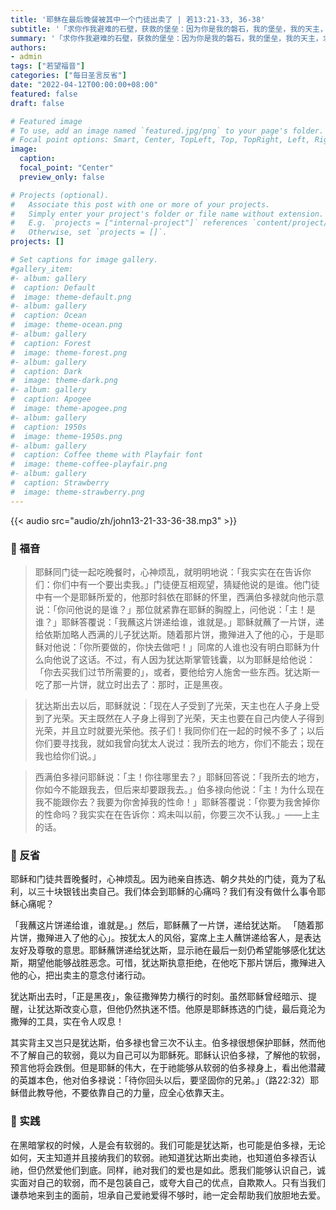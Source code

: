 ```yaml
---
title: '耶稣在最后晚餐被其中一个门徒出卖了 | 若13:21-33, 36-38'
subtitle: '「求你作我避难的石壁，获救的堡垒：因为你是我的磐石，我的堡垒，我的天主，求你由邪恶人的手中将我救出。」（咏71:3-4）'
summary: '「求你作我避难的石壁，获救的堡垒：因为你是我的磐石，我的堡垒，我的天主，求你由邪恶人的手中将我救出。」（咏71:3-4）'
authors:
- admin
tags: ["若望福音"]
categories: ["每日圣言反省"]
date: "2022-04-12T00:00:00+08:00"
featured: false
draft: false

# Featured image
# To use, add an image named `featured.jpg/png` to your page's folder.
# Focal point options: Smart, Center, TopLeft, Top, TopRight, Left, Right, BottomLeft, Bottom, BottomRight
image:
  caption:
  focal_point: "Center"
  preview_only: false

# Projects (optional).
#   Associate this post with one or more of your projects.
#   Simply enter your project's folder or file name without extension.
#   E.g. `projects = ["internal-project"]` references `content/project/deep-learning/index.md`.
#   Otherwise, set `projects = []`.
projects: []

# Set captions for image gallery.
#gallery_item:
#- album: gallery
#  caption: Default
#  image: theme-default.png
#- album: gallery
#  caption: Ocean
#  image: theme-ocean.png
#- album: gallery
#  caption: Forest
#  image: theme-forest.png
#- album: gallery
#  caption: Dark
#  image: theme-dark.png
#- album: gallery
#  caption: Apogee
#  image: theme-apogee.png
#- album: gallery
#  caption: 1950s
#  image: theme-1950s.png
#- album: gallery
#  caption: Coffee theme with Playfair font
#  image: theme-coffee-playfair.png
#- album: gallery
#  caption: Strawberry
#  image: theme-strawberry.png
---
```


{{< audio src="audio/zh/john13-21-33-36-38.mp3" >}}

### :love_letter: 福音
> 耶稣同门徒一起吃晚餐时，心神烦乱，就明明地说：「我实实在在告诉你们：你们中有一个要出卖我。」门徒便互相观望，猜疑他说的是谁。他门徒中有一个是耶稣所爱的，他那时斜依在耶稣的怀里，西满伯多禄就向他示意说：「你问他说的是谁？」那位就紧靠在耶稣的胸膛上，问他说：「主！是谁？」耶稣答覆说：「我蘸这片饼递给谁，谁就是。」耶稣就蘸了一片饼，递给依斯加略人西满的儿子犹达斯。随着那片饼，撒殚进入了他的心，于是耶稣对他说：「你所要做的，你快去做吧！」同席的人谁也没有明白耶稣为什么向他说了这话。不过，有人因为犹达斯掌管钱囊，以为耶稣是给他说：「你去买我们过节所需要的」，或者，要他给穷人施舍一些东西。犹达斯一吃了那一片饼，就立时出去了：那时，正是黑夜。

> 犹达斯出去以后，耶稣就说：「现在人子受到了光荣，天主也在人子身上受到了光荣。天主既然在人子身上得到了光荣，天主也要在自己内使人子得到光荣，并且立时就要光荣他。孩子们！我同你们在一起的时候不多了；以后你们要寻找我，就如我曾向犹太人说过：我所去的地方，你们不能去；现在我也给你们说。」

> 西满伯多禄问耶稣说：「主！你往哪里去？」耶稣回答说：「我所去的地方，你如今不能跟我去，但后来却要跟我去。」伯多禄向他说：「主！为什么现在我不能跟你去？我要为你舍掉我的性命！」耶稣答覆说：「你要为我舍掉你的性命吗？我实实在在告诉你：鸡未叫以前，你要三次不认我。」——上主的话。

### :speech_balloon: 反省
耶稣和门徒共晋晚餐时，心神烦乱。因为祂亲自拣选、朝夕共处的门徒，竟为了私利，以三十块银钱出卖自己。我们体会到耶稣的心痛吗？我们有没有做什么事令耶稣心痛呢？

「我蘸这片饼递给谁，谁就是。」然后，耶稣蘸了一片饼，递给犹达斯。 「随着那片饼，撒殚进入了他的心」。按犹太人的风俗，宴席上主人蘸饼递给客人，是表达友好及尊敬的意思。耶稣蘸饼递给犹达斯，显示祂在最后一刻仍希望能够感化犹达斯，期望他能够战胜恶念。可惜，犹达斯执意拒绝，在他吃下那片饼后，撒殚进入他的心，把出卖主的意念付诸行动。

犹达斯出去时，「正是黑夜」，象征撒殚势力横行的时刻。虽然耶稣曾经暗示、提醒，让犹达斯改变心意，但他仍然执迷不悟。他原是耶稣拣选的门徒，最后竟沦为撒殚的工具，实在令人叹息！

其实背主又岂只是犹达斯，伯多禄也曾三次不认主。伯多禄很想保护耶稣，然而他不了解自己的软弱，竟以为自己可以为耶稣死。耶稣认识伯多禄，了解他的软弱，预言他将会跌倒。但是耶稣的伟大，在于祂能够从软弱的伯多禄身上，看出他潜藏的英雄本色，他对伯多禄说：「待你回头以后，要坚固你的兄弟。」（路22:32）耶稣借此教导他，不要依靠自己的力量，应全心依靠天主。

### :runner: 实践
在黑暗掌权的时候，人是会有软弱的。我们可能是犹达斯，也可能是伯多禄，无论如何，天主知道并且接纳我们的软弱。祂知道犹达斯出卖祂，也知道伯多禄否认祂，但仍然爱他们到底。同样，祂对我们的爱也是如此。愿我们能够认识自己，诚实面对自己的软弱，而不是包装自己，或夸大自己的优点，自欺欺人。只有当我们谦恭地来到主的面前，坦承自己爱祂爱得不够时，祂一定会帮助我们放胆地去爱。
